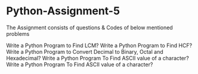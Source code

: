 # Python-Assignment-5
The Assignment consists of questions & Codes of below mentioned problems

Write a Python Program to Find LCM?
Write a Python Program to Find HCF?
Write a Python Program to Convert Decimal to Binary, Octal and Hexadecimal?
Write a Python Program To Find ASCII value of a character?
Write a Python Program To Find ASCII value of a character?
